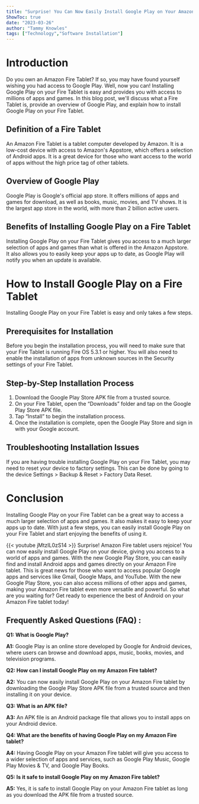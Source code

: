 ```yaml
---
title: "Surprise! You Can Now Easily Install Google Play on Your Amazon Fire Tablet!"
ShowToc: true 
date: "2023-03-26"
author: "Tammy Knowles" 
tags: ["Technology","Software Installation"]
---
```

# Introduction
Do you own an Amazon Fire Tablet? If so, you may have found yourself wishing you had access to Google Play. Well, now you can! Installing Google Play on your Fire Tablet is easy and provides you with access to millions of apps and games. In this blog post, we'll discuss what a Fire Tablet is, provide an overview of Google Play, and explain how to install Google Play on your Fire Tablet.

## Definition of a Fire Tablet
An Amazon Fire Tablet is a tablet computer developed by Amazon. It is a low-cost device with access to Amazon's Appstore, which offers a selection of Android apps. It is a great device for those who want access to the world of apps without the high price tag of other tablets.

## Overview of Google Play
Google Play is Google's official app store. It offers millions of apps and games for download, as well as books, music, movies, and TV shows. It is the largest app store in the world, with more than 2 billion active users.

## Benefits of Installing Google Play on a Fire Tablet
Installing Google Play on your Fire Tablet gives you access to a much larger selection of apps and games than what is offered in the Amazon Appstore. It also allows you to easily keep your apps up to date, as Google Play will notify you when an update is available. 

# How to Install Google Play on a Fire Tablet
Installing Google Play on your Fire Tablet is easy and only takes a few steps. 

## Prerequisites for Installation
Before you begin the installation process, you will need to make sure that your Fire Tablet is running Fire OS 5.3.1 or higher. You will also need to enable the installation of apps from unknown sources in the Security settings of your Fire Tablet.

## Step-by-Step Installation Process
1. Download the Google Play Store APK file from a trusted source. 
2. On your Fire Tablet, open the “Downloads” folder and tap on the Google Play Store APK file. 
3. Tap “Install” to begin the installation process. 
4. Once the installation is complete, open the Google Play Store and sign in with your Google account. 

## Troubleshooting Installation Issues
If you are having trouble installing Google Play on your Fire Tablet, you may need to reset your device to factory settings. This can be done by going to the device Settings > Backup & Reset > Factory Data Reset.

# Conclusion
Installing Google Play on your Fire Tablet can be a great way to access a much larger selection of apps and games. It also makes it easy to keep your apps up to date. With just a few steps, you can easily install Google Play on your Fire Tablet and start enjoying the benefits of using it.

{{< youtube jMtzIL0zS14 >}} 
Surprise! Amazon Fire tablet users rejoice! You can now easily install Google Play on your device, giving you access to a world of apps and games. With the new Google Play Store, you can easily find and install Android apps and games directly on your Amazon Fire tablet. This is great news for those who want to access popular Google apps and services like Gmail, Google Maps, and YouTube. With the new Google Play Store, you can also access millions of other apps and games, making your Amazon Fire tablet even more versatile and powerful. So what are you waiting for? Get ready to experience the best of Android on your Amazon Fire tablet today!

## Frequently Asked Questions (FAQ) :
**Q1: What is Google Play?**

**A1:** Google Play is an online store developed by Google for Android devices, where users can browse and download apps, music, books, movies, and television programs. 

**Q2: How can I install Google Play on my Amazon Fire tablet?**

**A2:** You can now easily install Google Play on your Amazon Fire tablet by downloading the Google Play Store APK file from a trusted source and then installing it on your device. 

**Q3: What is an APK file?**

**A3:** An APK file is an Android package file that allows you to install apps on your Android device. 

**Q4: What are the benefits of having Google Play on my Amazon Fire tablet?**

**A4:** Having Google Play on your Amazon Fire tablet will give you access to a wider selection of apps and services, such as Google Play Music, Google Play Movies & TV, and Google Play Books. 

**Q5: Is it safe to install Google Play on my Amazon Fire tablet?**

**A5:** Yes, it is safe to install Google Play on your Amazon Fire tablet as long as you download the APK file from a trusted source.






